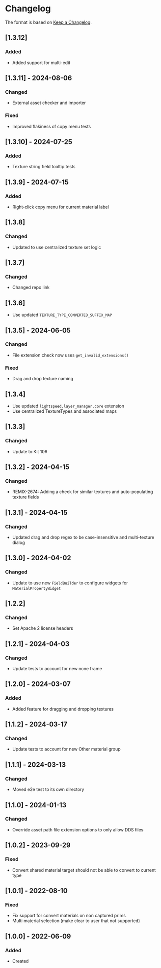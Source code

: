 # Changelog
The format is based on [Keep a Changelog](https://keepachangelog.com/en/1.0.0/).

## [1.3.12]
### Added
- Added support for multi-edit

## [1.3.11] - 2024-08-06
### Changed
- External asset checker and importer

### Fixed
- Improved flakiness of copy menu tests

## [1.3.10] - 2024-07-25
### Added
- Texture string field tooltip tests

## [1.3.9] - 2024-07-15
### Added
- Right-click copy menu for current material label

## [1.3.8]
### Changed
- Updated to use centralized texture set logic

## [1.3.7]
### Changed
- Changed repo link

## [1.3.6]
- Use updated `TEXTURE_TYPE_CONVERTED_SUFFIX_MAP`

## [1.3.5] - 2024-06-05
### Changed
- File extension check now uses `get_invalid_extensions()`

### Fixed
- Drag and drop texture naming

## [1.3.4]
- Use updated `lightspeed.layer_manager.core` extension
- Use centralized TextureTypes and associated maps

## [1.3.3]
### Changed
- Update to Kit 106

## [1.3.2] - 2024-04-15
### Changed
- REMIX-2674: Adding a check for similar textures and auto-populating texture fields

## [1.3.1] - 2024-04-15
### Changed
- Updated drag and drop regex to be case-insensitive and multi-texture dialog

## [1.3.0] - 2024-04-02
### Changed
- Update to use new `FieldBuilder` to configure widgets for `MaterialPropertyWidget`

## [1.2.2]
### Changed
- Set Apache 2 license headers

## [1.2.1] - 2024-04-03
### Changed
- Update tests to account for new none frame

## [1.2.0] - 2024-03-07
### Added
- Added feature for dragging and dropping textures

## [1.1.2] - 2024-03-17
### Changed
- Update tests to account for new Other material group

## [1.1.1] - 2024-03-13
### Changed
- Moved e2e test to its own directory

## [1.1.0] - 2024-01-13
### Changed
- Override asset path file extension options to only allow DDS files

## [1.0.2] - 2023-09-29
### Fixed
- Convert shared material target should not be able to convert to current type

## [1.0.1] - 2022-08-10
### Fixed
- Fix support for convert materials on non captured prims
- Multi material selection (make clear to user that not supported)

## [1.0.0] - 2022-06-09
### Added
- Created

